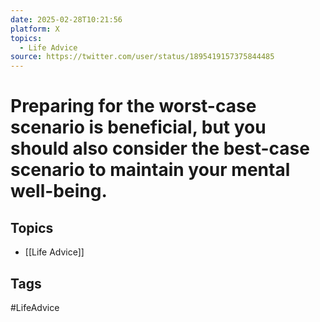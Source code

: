 ```yaml
---
date: 2025-02-28T10:21:56
platform: X
topics:
  - Life Advice
source: https://twitter.com/user/status/1895419157375844485
---
```

# Preparing for the worst-case scenario is beneficial, but you should also consider the best-case scenario to maintain your mental well-being.

## Topics
- [[Life Advice]]

## Tags
#LifeAdvice